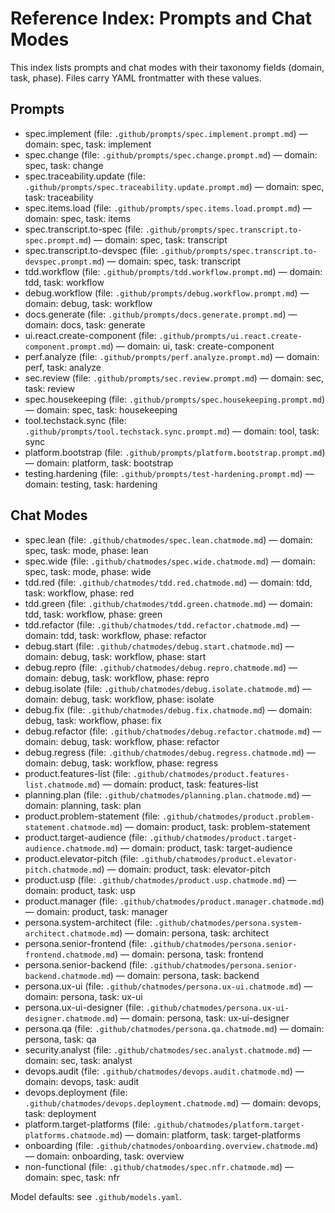 # Reference Index: Prompts and Chat Modes

This index lists prompts and chat modes with their taxonomy fields (domain, task, phase). Files carry YAML frontmatter with these values.

## Prompts

-   spec.implement (file: `.github/prompts/spec.implement.prompt.md`) — domain: spec, task: implement
-   spec.change (file: `.github/prompts/spec.change.prompt.md`) — domain: spec, task: change
-   spec.traceability.update (file: `.github/prompts/spec.traceability.update.prompt.md`) — domain: spec, task: traceability
-   spec.items.load (file: `.github/prompts/spec.items.load.prompt.md`) — domain: spec, task: items
-   spec.transcript.to-spec (file: `.github/prompts/spec.transcript.to-spec.prompt.md`) — domain: spec, task: transcript
-   spec.transcript.to-devspec (file: `.github/prompts/spec.transcript.to-devspec.prompt.md`) — domain: spec, task: transcript
-   tdd.workflow (file: `.github/prompts/tdd.workflow.prompt.md`) — domain: tdd, task: workflow
-   debug.workflow (file: `.github/prompts/debug.workflow.prompt.md`) — domain: debug, task: workflow
-   docs.generate (file: `.github/prompts/docs.generate.prompt.md`) — domain: docs, task: generate
-   ui.react.create-component (file: `.github/prompts/ui.react.create-component.prompt.md`) — domain: ui, task: create-component
-   perf.analyze (file: `.github/prompts/perf.analyze.prompt.md`) — domain: perf, task: analyze
-   sec.review (file: `.github/prompts/sec.review.prompt.md`) — domain: sec, task: review
-   spec.housekeeping (file: `.github/prompts/spec.housekeeping.prompt.md`) — domain: spec, task: housekeeping
-   tool.techstack.sync (file: `.github/prompts/tool.techstack.sync.prompt.md`) — domain: tool, task: sync
-   platform.bootstrap (file: `.github/prompts/platform.bootstrap.prompt.md`) — domain: platform, task: bootstrap
-   testing.hardening (file: `.github/prompts/test-hardening.prompt.md`) — domain: testing, task: hardening

## Chat Modes

-   spec.lean (file: `.github/chatmodes/spec.lean.chatmode.md`) — domain: spec, task: mode, phase: lean
-   spec.wide (file: `.github/chatmodes/spec.wide.chatmode.md`) — domain: spec, task: mode, phase: wide
-   tdd.red (file: `.github/chatmodes/tdd.red.chatmode.md`) — domain: tdd, task: workflow, phase: red
-   tdd.green (file: `.github/chatmodes/tdd.green.chatmode.md`) — domain: tdd, task: workflow, phase: green
-   tdd.refactor (file: `.github/chatmodes/tdd.refactor.chatmode.md`) — domain: tdd, task: workflow, phase: refactor
-   debug.start (file: `.github/chatmodes/debug.start.chatmode.md`) — domain: debug, task: workflow, phase: start
-   debug.repro (file: `.github/chatmodes/debug.repro.chatmode.md`) — domain: debug, task: workflow, phase: repro
-   debug.isolate (file: `.github/chatmodes/debug.isolate.chatmode.md`) — domain: debug, task: workflow, phase: isolate
-   debug.fix (file: `.github/chatmodes/debug.fix.chatmode.md`) — domain: debug, task: workflow, phase: fix
-   debug.refactor (file: `.github/chatmodes/debug.refactor.chatmode.md`) — domain: debug, task: workflow, phase: refactor
-   debug.regress (file: `.github/chatmodes/debug.regress.chatmode.md`) — domain: debug, task: workflow, phase: regress
-   product.features-list (file: `.github/chatmodes/product.features-list.chatmode.md`) — domain: product, task: features-list
-   planning.plan (file: `.github/chatmodes/planning.plan.chatmode.md`) — domain: planning, task: plan
-   product.problem-statement (file: `.github/chatmodes/product.problem-statement.chatmode.md`) — domain: product, task: problem-statement
-   product.target-audience (file: `.github/chatmodes/product.target-audience.chatmode.md`) — domain: product, task: target-audience
-   product.elevator-pitch (file: `.github/chatmodes/product.elevator-pitch.chatmode.md`) — domain: product, task: elevator-pitch
-   product.usp (file: `.github/chatmodes/product.usp.chatmode.md`) — domain: product, task: usp
-   product.manager (file: `.github/chatmodes/product.manager.chatmode.md`) — domain: product, task: manager
-   persona.system-architect (file: `.github/chatmodes/persona.system-architect.chatmode.md`) — domain: persona, task: architect
-   persona.senior-frontend (file: `.github/chatmodes/persona.senior-frontend.chatmode.md`) — domain: persona, task: frontend
-   persona.senior-backend (file: `.github/chatmodes/persona.senior-backend.chatmode.md`) — domain: persona, task: backend
-   persona.ux-ui (file: `.github/chatmodes/persona.ux-ui.chatmode.md`) — domain: persona, task: ux-ui
-   persona.ux-ui-designer (file: `.github/chatmodes/persona.ux-ui-designer.chatmode.md`) — domain: persona, task: ux-ui-designer
-   persona.qa (file: `.github/chatmodes/persona.qa.chatmode.md`) — domain: persona, task: qa
-   security.analyst (file: `.github/chatmodes/sec.analyst.chatmode.md`) — domain: sec, task: analyst
-   devops.audit (file: `.github/chatmodes/devops.audit.chatmode.md`) — domain: devops, task: audit
-   devops.deployment (file: `.github/chatmodes/devops.deployment.chatmode.md`) — domain: devops, task: deployment
-   platform.target-platforms (file: `.github/chatmodes/platform.target-platforms.chatmode.md`) — domain: platform, task: target-platforms
-   onboarding (file: `.github/chatmodes/onboarding.overview.chatmode.md`) — domain: onboarding, task: overview
-   non-functional (file: `.github/chatmodes/spec.nfr.chatmode.md`) — domain: spec, task: nfr

Model defaults: see `.github/models.yaml`.
